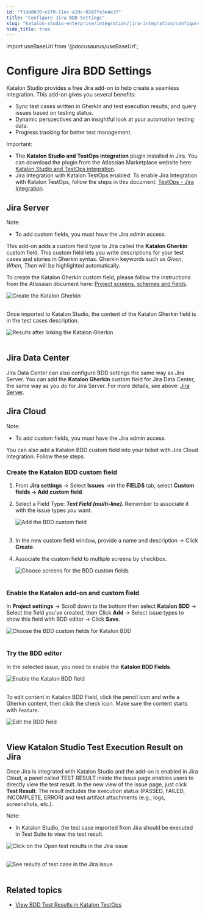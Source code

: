 ```yaml
---
id: "f1da0b70-e2f0-11ec-a2dc-0242fe3e4a3f"
title: "Configure Jira BDD Settings"
slug: "katalon-studio-enterprise/integration/jira-integration/configure-jira-bdd-settings"
hide_title: true
---
```

import useBaseUrl from '@docusaurus/useBaseUrl';


# <a id="id" class="anchor_top_offset"/><a id="ariaid-title1" class="anchor_top_offset"/>Configure Jira BDD Settings

<p xmlns="http://www.w3.org/1999/xhtml" className="p">Katalon Studio provides a free Jira add-on to help create a seamless integration. This add-on gives you several benefits:</p> 
<ul xmlns="http://www.w3.org/1999/xhtml" className="ul"><li className="li">Sync test cases written in Gherkin and test execution results; and query issues based on testing status.</li><li className="li">Dynamic perspectives and an insightful look at your automation testing data.</li><li className="li">Progress tracking for better test management.</li></ul> 
<div xmlns="http://www.w3.org/1999/xhtml" className="note important note_important"><span className="note__title">Important:</span> 
  <div className="p"><ul className="ul"><li className="li">The <strong className="ph b">Katalon Studio and TestOps integration</strong> plugin installed in Jira. You can download the plugin from the Atlassian Marketplace website here: <a className="xref j-external-link" href="https://marketplace.atlassian.com/apps/1217501/katalon-bdd-test-automation-for-jira?hosting=cloud&tab=overview" target="_blank">Katalon Studio and TestOps integration</a>.</li><li className="li">Jira Integration with Katalon TestOps enabled. To enable Jira Integration with Katalon TestOps, follow the steps in this document: <a className="xref" href="/docs/katalon-testops/integrations/jira-integration">TestOps - Jira Integration</a>.</li></ul></div>
</div>

## <a id="id_1" class="anchor_top_offset"/>Jira Server

<div xmlns="http://www.w3.org/1999/xhtml" className="note note note_note"><span className="note__title">Note:</span> 
  <ul className="ul"><li className="li">To add custom fields, you must have the Jira admin access.</li></ul>
</div>
<p xmlns="http://www.w3.org/1999/xhtml" className="p">This add-on adds a custom field type to Jira called the <strong className="ph b">Katalon Gherkin</strong> custom field. This custom field lets you write descriptions for your test cases and stories in Gherkin syntax. Gherkin keywords such as <em className="ph i">Given</em>, <em className="ph i">When</em>, <em className="ph i">Then</em> will be highlighted automatically.</p> 
<p xmlns="http://www.w3.org/1999/xhtml" className="p">To create the Katalon Gherkin custom field, please follow the instructions from the Atlassian document here: <a className="xref j-external-link" href="https://confluence.atlassian.com/adminjiraserver071/project-screens-schemes-and-fields-802592517.html" target="_blank">Project screens, schemes and fields</a>.</p> 
<p xmlns="http://www.w3.org/1999/xhtml" className="p"> <img className="image" src={useBaseUrl("https://github.com/katalon-studio/docs-images/raw/master/katalon-studio/docs/install-and-use-katalons-jira-add-on/field-config-marked.png")} alt="Create the Katalon Gherkin" /><br /><br /> </p> 
<p xmlns="http://www.w3.org/1999/xhtml" className="p">Once imported to Katalon Studio, the content of the Katalon Gherkin field is in the test cases description.</p> 
<p xmlns="http://www.w3.org/1999/xhtml" className="p"> <img className="image" src={useBaseUrl("https://github.com/katalon-studio/docs-images/raw/master/katalon-studio/docs/configure-jira-integration/TO-JIRA-View-results-on-Jira-Gherkin.png")} alt="Results after linking the Katalon Gherkin" /><br /><br /> </p> 

## <a id="id_2" class="anchor_top_offset"/>Jira Data Center

            
<p xmlns="http://www.w3.org/1999/xhtml" className="p">Jira Data Center can also configure BDD settings the same way as Jira Server. You can add the <strong className="ph b">Katalon Gherkin</strong> custom field for Jira Data Center, the same way as you do for Jira Server. For more details, see above: <a className="xref" href="/docs/katalon-studio-enterprise/integration/jira-integration/configure-jira-bdd-settings#id_1">Jira Server</a>.</p> 
        

## <a id="id_3" class="anchor_top_offset"/>Jira Cloud

<div xmlns="http://www.w3.org/1999/xhtml" className="note note note_note"><span className="note__title">Note:</span> 
  <ul className="ul"><li className="li">To add custom fields, you must have the Jira admin access.</li></ul>
</div>
<p xmlns="http://www.w3.org/1999/xhtml" className="p">You can also add a Katalon BDD custom field into your ticket with Jira Cloud Integration. Follow these steps:</p> 
      

### <a id="id_4" class="anchor_top_offset"/>Create the Katalon BDD custom field

      
        
<ol xmlns="http://www.w3.org/1999/xhtml" className="ol">   <li className="li">From <strong className="ph b">Jira settings</strong> -&gt; Select     <strong className="ph b">Issues</strong> -&gt;in the <strong className="ph b">FIELDS</strong> tab,     select <strong className="ph b">Custom fields -&gt; Add custom field</strong>.</li>   <li className="li">     <p className="p">Select a Field Type: <strong className="ph b">         <em className="ph i">Text Field           (multi-line).</em>       </strong> Remember to associate it with the issue       types you want.</p>     <p className="p">       <img className="image" src={useBaseUrl("https://github.com/katalon-studio/docs-images/raw/master/katalon-studio/docs/BDD-field-Jira-Cloud/3-field-type.png")} alt="Add the BDD custom field" /><br /><br />     </p>   </li>   <li className="li">     <p className="p">In the new custom field window, provide a name and description       -&gt; Click <strong className="ph b">Create</strong>.</p>   </li>   <li className="li">     <p className="p">Associate the custom field to multiple screens by checkbox.</p>     <p className="p">       <img className="image" src={useBaseUrl("https://github.com/katalon-studio/docs-images/raw/master/katalon-studio/docs/BDD-field-Jira-Cloud/4-screens.png")} alt="Choose screens for the BDD custom fields" /><br /><br />     </p>   </li> </ol> 
      
    
      

### <a id="id_5" class="anchor_top_offset"/>Enable the Katalon add-on and custom field

      
        
<p xmlns="http://www.w3.org/1999/xhtml" className="p">In <strong className="ph b">Project settings</strong> -&gt; Scroll down to the   bottom then select <strong className="ph b">Katalon BDD</strong> -&gt; Select the   field you’ve created, then Click <strong className="ph b">Add</strong> -&gt;   Select issue types to show this field with BDD editor -&gt; Click   <strong className="ph b">Save</strong>.</p> 
        
<p xmlns="http://www.w3.org/1999/xhtml" className="p">   <img className="image" src={useBaseUrl("https://github.com/katalon-studio/docs-images/raw/master/katalon-studio/docs/BDD-field-Jira-Cloud/5-enable.png")} alt="Choose the BDD custom fields for Katalon BDD" /><br /><br /> </p> 
      
    
      

### <a id="id_6" class="anchor_top_offset"/>Try the BDD editor

      
        
<p xmlns="http://www.w3.org/1999/xhtml" className="p">In the selected issue, you need to enable the <strong className="ph b">Katalon     BDD Fields</strong>.</p> 
        
<p xmlns="http://www.w3.org/1999/xhtml" className="p">   <img className="image" src={useBaseUrl("https://github.com/katalon-studio/docs-images/raw/master/katalon-studio/docs/BDD-field-Jira-Cloud/6-KBDD.png")} alt="Enable the Katalon BDD field" /><br /><br /> </p> 
        
<p xmlns="http://www.w3.org/1999/xhtml" className="p">To edit content in Katalon BDD Field, click the pencil icon and   write a Gherkin content, then click the check icon. Make sure the   content starts with <code className="ph codeph">Feature</code>.</p> 
        
<p xmlns="http://www.w3.org/1999/xhtml" className="p">   <img className="image" src={useBaseUrl("https://github.com/katalon-studio/docs-images/raw/master/katalon-studio/docs/BDD-field-Jira-Cloud/7-gherkin.png")} alt="Edit the BDD field" /><br /><br /> </p> 
      
    

## <a id="id_7" class="anchor_top_offset"/>View Katalon Studio Test Execution Result on Jira

<p xmlns="http://www.w3.org/1999/xhtml" className="p">Once Jira is integrated with Katalon Studio and the add-on is   enabled in Jira Cloud, a panel called TEST RESULT inside the issue   page enables users to directly view the test result. In the new   view of the issue page, just click <strong className="ph b">Test Result</strong>.   The result includes the execution status (PASSED, FAILED,   INCOMPLETE, ERROR) and test artifact attachments (e.g., logs,   screenshots, etc.).</p> 
<div xmlns="http://www.w3.org/1999/xhtml" className="note note note_note"><span className="note__title">Note:</span> <ul className="ul"><li className="li"><p className="p">In Katalon Studio, the test case imported from Jira should
        be executed in Test Suite to view the test result.</p></li></ul></div>
<p xmlns="http://www.w3.org/1999/xhtml" className="p">   <img className="image" src={useBaseUrl("https://github.com/katalon-studio/docs-images/raw/master/katalon-studio/docs/configure-jira-integration/KS-JIRA-Open-test-results-2.png")} alt="Click on the Open test results in the Jira issue" /><br /><br /> </p> 
<p xmlns="http://www.w3.org/1999/xhtml" className="p">   <img className="image" src={useBaseUrl("https://github.com/katalon-studio/docs-images/raw/master/katalon-studio/docs/configure-jira-integration/KS-JIRA-View-results-on-Jira.png")} alt="See results of test case in the Jira issue" /><br /><br /> </p> 

## <a id="id_8" class="anchor_top_offset"/>Related topics

<ul xmlns="http://www.w3.org/1999/xhtml" className="ul"><li className="li">     <a className="xref" href="#">View       BDD Test Results in Katalon TestOps</a>   </li></ul> 
